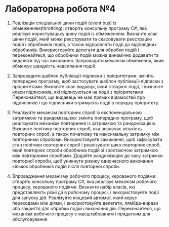 <h1> Лабораторна робота №4 </h1>


1. Реалізація спеціальної шини подій (event bus) із обмеженням(throttling): створіть консольну 
програму C#, яка реалізує користувацьку шину подій із обмеженням. Визначте клас шини подій,
який може реєструвати та скасовувати реєстрацію подій і обробників подій, а також відправляти
події до відповідних обробників. Використовуйте делегати для обробки подій і переконайтеся, що
обробники подій можна динамічно додавати та видаляти під час виконання. Запровадити механізм 
обмеження, який обмежує швидкість надсилання подій.


2. Запровадити шаблон публікації-підписки з пріоритетами: змініть попередню програму, щоб застосувати
шаблон публікації-підписки з пріоритетами. Визначте клас видавця, який створює події, і визначте
класи підписників, які підписуються на події з пріоритетами. Переконайтеся, що видавець не має
прямих відомостей про підписників і що підписники отримують події в порядку пріоритету.


3. Реалізуйте механізм повторних спроб із експоненціальною затримкою та рандомізацією: змініть
попередню програму, щоб реалізувати механізм повторення із затримкою та рандомізацією. Визначте
політику повторних спроб, яка визначає кількість повторних спроб, а також початкову та максимальну
затримку між повторними спробами. Використовуйте замикання, щоб зафіксувати стан політики повторних 
спроб і реалізувати цикл повторних спроб, який повторює спроби обробника подій зі зростаючою 
затримкою між повторними спробами. Додайте рандомізацію до часу затримки повторної спроби, щоб 
уникнути ризику одночасного виконання кількох обробників подій після повторної спроби.


4. Впровадження механізму робочого процесу, керованого подіями: створіть консольну програму C#,
яка реалізує механізм робочого процесу, керованого подіями. Визначте набір класів, які представляють
різні дії в робочому процесі, і використовуйте події для запуску дій. Реалізуйте кінцевий автомат,
який керує переходами між діями, і використовуйте делегати, лямбда-вирази або закриття для обробки
подій і виконання дій. Переконайтеся, що механізм робочого процесу є масштабованим і придатним для 
обслуговування.

